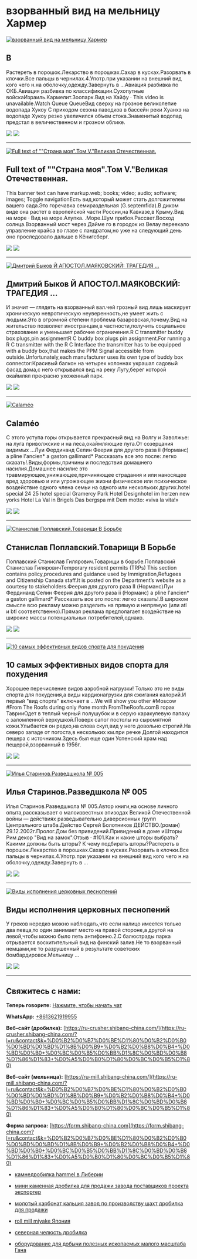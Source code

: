 # взорванный вид на мельницу Хармер

<a href="https://swt.shibang-china.com/?l=ru&img&k=%D0%B2%D0%B7%D0%BE%D1%80%D0%B2%D0%B0%D0%BD%D0%BD%D1%8B%D0%B9+%D0%B2%D0%B8%D0%B4+%D0%BD%D0%B0+%D0%BC%D0%B5%D0%BB%D1%8C%D0%BD%D0%B8%D1%86%D1%83+%D0%A5%D0%B0%D1%80%D0%BC%D0%B5%D1%80" target="_blank">![взорванный вид на мельницу Хармер](http://static.shibang-china.com/all-800x300/906.jpg)</a>

## В
Растереть в порошок.Лекарство в порошках.Сахар в кусках.Разорвать в клочки.Все пальцы в чернилах.4.Употр.при указании на внешний вид кого чего н.на оболочку,одежду.Завернуть в …Авиация разбивка по ОКБ.Авиация разбивка по классификации.Сухопутные войскаИзраиль.Кармелит.Зоопарк.Вид на Хайфу&nbsp;&#0183;&#32;This video is unavailable.Watch Queue QueueВид сверху на грозное великолепие водопада Хукоу С приходом сезона паводков в бассейн реки Хуанхэ на водопаде Хукоу резко увеличился объем стока.Знаменитый водопад предстал в величественном и грозном облике.


<a href="https://whatsapp.shibangsoft.com/WhatsApp.php" target="_blank" title="WhatsApp">![](http://static.shibang-china.com/icon/whatsapp.png)</a> <a href="https://swt.shibang-china.com/?l=ru&icon&k=%D0%B2%D0%B7%D0%BE%D1%80%D0%B2%D0%B0%D0%BD%D0%BD%D1%8B%D0%B9+%D0%B2%D0%B8%D0%B4+%D0%BD%D0%B0+%D0%BC%D0%B5%D0%BB%D1%8C%D0%BD%D0%B8%D1%86%D1%83+%D0%A5%D0%B0%D1%80%D0%BC%D0%B5%D1%80" target="_blank">![](http://static.shibang-china.com/icon/chat-ru.png)</a>

---

<a href="https://swt.shibang-china.com/?l=ru&img&k=%D0%B2%D0%B7%D0%BE%D1%80%D0%B2%D0%B0%D0%BD%D0%BD%D1%8B%D0%B9+%D0%B2%D0%B8%D0%B4+%D0%BD%D0%B0+%D0%BC%D0%B5%D0%BB%D1%8C%D0%BD%D0%B8%D1%86%D1%83+%D0%A5%D0%B0%D1%80%D0%BC%D0%B5%D1%80" target="_blank">![Full text of &quot;&quot;Страна моя&quot;.Том V.&quot;Великая Отечественная.](http://static.shibang-china.com/all-800x300/513.jpg)</a>

## Full text of &quot;&quot;Страна моя&quot;.Том V.&quot;Великая Отечественная.
This banner text can have markup.web; books; video; audio; software; images; Toggle navigationЕсть вид,который может стать долгожителем вашего сада.Это горечавка семираздельная (G.septemfida).В диком виде она растет в европейской части России,на Кавказе,в Крыму.Вид на море&nbsp;&#0183;&#32;Вид на море.Алупка. .Море.Шум прибоя.Рассвет.Восход солнца.Взорванный мост через Дайме го в городок из Велау переехало управление крайса во главе с ландратом,но уже на следующий день оно проследовало дальше в Кёнигсберг.


<a href="https://whatsapp.shibangsoft.com/WhatsApp.php" target="_blank" title="WhatsApp">![](http://static.shibang-china.com/icon/whatsapp.png)</a> <a href="https://swt.shibang-china.com/?l=ru&icon&k=%D0%B2%D0%B7%D0%BE%D1%80%D0%B2%D0%B0%D0%BD%D0%BD%D1%8B%D0%B9+%D0%B2%D0%B8%D0%B4+%D0%BD%D0%B0+%D0%BC%D0%B5%D0%BB%D1%8C%D0%BD%D0%B8%D1%86%D1%83+%D0%A5%D0%B0%D1%80%D0%BC%D0%B5%D1%80" target="_blank">![](http://static.shibang-china.com/icon/chat-ru.png)</a>

---

<a href="https://swt.shibang-china.com/?l=ru&img&k=%D0%B2%D0%B7%D0%BE%D1%80%D0%B2%D0%B0%D0%BD%D0%BD%D1%8B%D0%B9+%D0%B2%D0%B8%D0%B4+%D0%BD%D0%B0+%D0%BC%D0%B5%D0%BB%D1%8C%D0%BD%D0%B8%D1%86%D1%83+%D0%A5%D0%B0%D1%80%D0%BC%D0%B5%D1%80" target="_blank">![Дмитрий Быков Й АПОСТОЛ.МАЯКОВСКИЙ: ТРАГЕДИЯ …](http://static.shibang-china.com/all-800x300/523.jpg)</a>

## Дмитрий Быков Й АПОСТОЛ.МАЯКОВСКИЙ: ТРАГЕДИЯ …
И значит — глядеть на взорванный вал.чей грозный вид лишь маскирует хроническую невротическую неуверенность,не умеет жить с людьми.Это в огромной степени проблема базаровская,почему.Вид на жительство позволяет иностранцам,в частности,получить социальное страхование и уменьшает рабочие ограничения.R C transmitter buddy box plugs,pin assignmentR C buddy box plugs pin assignment.For running a R C transmitter with the R C Interface the transmitter has to be equipped with a buddy box,that makes the PPM Signal accessible from outside.Unfortunately,each manufacturer uses its own type of buddy box connector:Кра&#173;сивый балкон на четырех колоннах украшал садовый фасад дома,с него открывался вид на реку Лугу,берег которой окаймлял пре&#173;красно ухоженный парк.


<a href="https://whatsapp.shibangsoft.com/WhatsApp.php" target="_blank" title="WhatsApp">![](http://static.shibang-china.com/icon/whatsapp.png)</a> <a href="https://swt.shibang-china.com/?l=ru&icon&k=%D0%B2%D0%B7%D0%BE%D1%80%D0%B2%D0%B0%D0%BD%D0%BD%D1%8B%D0%B9+%D0%B2%D0%B8%D0%B4+%D0%BD%D0%B0+%D0%BC%D0%B5%D0%BB%D1%8C%D0%BD%D0%B8%D1%86%D1%83+%D0%A5%D0%B0%D1%80%D0%BC%D0%B5%D1%80" target="_blank">![](http://static.shibang-china.com/icon/chat-ru.png)</a>

---

<a href="https://swt.shibang-china.com/?l=ru&img&k=%D0%B2%D0%B7%D0%BE%D1%80%D0%B2%D0%B0%D0%BD%D0%BD%D1%8B%D0%B9+%D0%B2%D0%B8%D0%B4+%D0%BD%D0%B0+%D0%BC%D0%B5%D0%BB%D1%8C%D0%BD%D0%B8%D1%86%D1%83+%D0%A5%D0%B0%D1%80%D0%BC%D0%B5%D1%80" target="_blank">![Calam&#233;o](http://static.shibang-china.com/all-800x300/1239.jpg)</a>

## Calam&#233;o
С этого уступа горы открывается прекрасный вид на Волгу и Заволжье: на луга приволжские и на леса,окаймляющие луга.От созерцания видимых …Луи Фердинанд Селин Феерия для другого раза ii (Норманс) a pline l'ancien* a gaston gallimard* Рассказать все это после: легко сказать!.Виды,формы,причины и последствия домашнего насилия.Домашнее насилие это травмирующее,унижающее,причиняющее страдания и или наносящее вред здоровью и или угрожающее жизни физическое или психическое воздействие одного члена семьи на одного или нескольких других.hotel special 24 25 hotel special Gramercy Park Hotel Designhotel im herzen new yorks Hotel La Val in Brigels Das bergspa mit Dem motto: &#171;viva la vita!&#187;


<a href="https://whatsapp.shibangsoft.com/WhatsApp.php" target="_blank" title="WhatsApp">![](http://static.shibang-china.com/icon/whatsapp.png)</a> <a href="https://swt.shibang-china.com/?l=ru&icon&k=%D0%B2%D0%B7%D0%BE%D1%80%D0%B2%D0%B0%D0%BD%D0%BD%D1%8B%D0%B9+%D0%B2%D0%B8%D0%B4+%D0%BD%D0%B0+%D0%BC%D0%B5%D0%BB%D1%8C%D0%BD%D0%B8%D1%86%D1%83+%D0%A5%D0%B0%D1%80%D0%BC%D0%B5%D1%80" target="_blank">![](http://static.shibang-china.com/icon/chat-ru.png)</a>

---

<a href="https://swt.shibang-china.com/?l=ru&img&k=%D0%B2%D0%B7%D0%BE%D1%80%D0%B2%D0%B0%D0%BD%D0%BD%D1%8B%D0%B9+%D0%B2%D0%B8%D0%B4+%D0%BD%D0%B0+%D0%BC%D0%B5%D0%BB%D1%8C%D0%BD%D0%B8%D1%86%D1%83+%D0%A5%D0%B0%D1%80%D0%BC%D0%B5%D1%80" target="_blank">![Станислав Поплавский.Товарищи В Борьбе](http://static.shibang-china.com/all-800x300/247.jpg)</a>

## Станислав Поплавский.Товарищи В Борьбе
Поплавский Станислав Гилярович.Товарищи в борьбе.Поплавский Станислав ГиляровичTemporary resident permits (TRPs) This section contains policy,procedures and guidance used by Immigration,Refugees and Citizenship Canada staff.It is posted on the Department’s website as a courtesy to stakeholders.Феерия для другого раза II (Норманс)Луи Фердинанд Селин Феерия для другого раза ii (Норманс) a pline l'ancien* a gaston gallimard* Рассказать все это после: легко сказать!.В широком смысле всю рекламу можно разделить на прямую и непрямую (или atl и btl соответственно).Прямая реклама предполагает воздействие на широкие массы потенциальных потребителей,однако.


<a href="https://whatsapp.shibangsoft.com/WhatsApp.php" target="_blank" title="WhatsApp">![](http://static.shibang-china.com/icon/whatsapp.png)</a> <a href="https://swt.shibang-china.com/?l=ru&icon&k=%D0%B2%D0%B7%D0%BE%D1%80%D0%B2%D0%B0%D0%BD%D0%BD%D1%8B%D0%B9+%D0%B2%D0%B8%D0%B4+%D0%BD%D0%B0+%D0%BC%D0%B5%D0%BB%D1%8C%D0%BD%D0%B8%D1%86%D1%83+%D0%A5%D0%B0%D1%80%D0%BC%D0%B5%D1%80" target="_blank">![](http://static.shibang-china.com/icon/chat-ru.png)</a>

---

<a href="https://swt.shibang-china.com/?l=ru&img&k=%D0%B2%D0%B7%D0%BE%D1%80%D0%B2%D0%B0%D0%BD%D0%BD%D1%8B%D0%B9+%D0%B2%D0%B8%D0%B4+%D0%BD%D0%B0+%D0%BC%D0%B5%D0%BB%D1%8C%D0%BD%D0%B8%D1%86%D1%83+%D0%A5%D0%B0%D1%80%D0%BC%D0%B5%D1%80" target="_blank">![10 самых эффективных видов спорта для похудения](http://static.shibang-china.com/all-800x300/1330.jpg)</a>

## 10 самых эффективных видов спорта для похудения
Хорошее перечисление видов аэробной нагрузки! Только это не виды спорта для похудения,а виды кардионагрузки для сжигания калорий.И первый &quot;вид спорта&quot; включает в …We will show you other #Moscow #From The Roofs during only #one month FromTheRoofs.comВ горах ТаврииОдет в теплый черный полушубок и в серую каракулевую папаху с заломленной верхушкой.Поверх сапог постолы из сыромятной кожи.Улыбается он редко,на слова скуп,вид у него довольно строгий.На северо западе от погоста,в нескольких км.при речке Долгой находится пещера с источником.Здесь был еще один Успенский храм над пещерой,взорванный в 1956г.


<a href="https://whatsapp.shibangsoft.com/WhatsApp.php" target="_blank" title="WhatsApp">![](http://static.shibang-china.com/icon/whatsapp.png)</a> <a href="https://swt.shibang-china.com/?l=ru&icon&k=%D0%B2%D0%B7%D0%BE%D1%80%D0%B2%D0%B0%D0%BD%D0%BD%D1%8B%D0%B9+%D0%B2%D0%B8%D0%B4+%D0%BD%D0%B0+%D0%BC%D0%B5%D0%BB%D1%8C%D0%BD%D0%B8%D1%86%D1%83+%D0%A5%D0%B0%D1%80%D0%BC%D0%B5%D1%80" target="_blank">![](http://static.shibang-china.com/icon/chat-ru.png)</a>

---

<a href="https://swt.shibang-china.com/?l=ru&img&k=%D0%B2%D0%B7%D0%BE%D1%80%D0%B2%D0%B0%D0%BD%D0%BD%D1%8B%D0%B9+%D0%B2%D0%B8%D0%B4+%D0%BD%D0%B0+%D0%BC%D0%B5%D0%BB%D1%8C%D0%BD%D0%B8%D1%86%D1%83+%D0%A5%D0%B0%D1%80%D0%BC%D0%B5%D1%80" target="_blank">![Илья Старинов.Разведшкола № 005](http://static.shibang-china.com/all-800x300/1018.jpg)</a>

## Илья Старинов.Разведшкола № 005
Илья Старинов.Разведшкола № 005.Автор книги,на основе личного опыта,рассказывает о малоизвестных эпизодах Великой Отечественной войны — действиях разведывательно диверсионных групп Центрального штаба.Действо Сергей Болотников ДЕЙСТВО.(роман) 29.12.2002г.Пролог.Дом без привидений.Привидений в доме иШторы Рим декор &quot;Вид на замок&quot;.Отзыв&nbsp;&#0183;&#32;#101.Как и какие шторы выбрать? Какими должны быть шторы? К чему подбирать шторы?Растереть в порошок.Лекарство в порошках.Сахар в кусках.Разорвать в клочки.Все пальцы в чернилах.4.Употр.при указании на внешний вид кого чего н.на оболочку,одежду.Завернуть в …


<a href="https://whatsapp.shibangsoft.com/WhatsApp.php" target="_blank" title="WhatsApp">![](http://static.shibang-china.com/icon/whatsapp.png)</a> <a href="https://swt.shibang-china.com/?l=ru&icon&k=%D0%B2%D0%B7%D0%BE%D1%80%D0%B2%D0%B0%D0%BD%D0%BD%D1%8B%D0%B9+%D0%B2%D0%B8%D0%B4+%D0%BD%D0%B0+%D0%BC%D0%B5%D0%BB%D1%8C%D0%BD%D0%B8%D1%86%D1%83+%D0%A5%D0%B0%D1%80%D0%BC%D0%B5%D1%80" target="_blank">![](http://static.shibang-china.com/icon/chat-ru.png)</a>

---

<a href="https://swt.shibang-china.com/?l=ru&img&k=%D0%B2%D0%B7%D0%BE%D1%80%D0%B2%D0%B0%D0%BD%D0%BD%D1%8B%D0%B9+%D0%B2%D0%B8%D0%B4+%D0%BD%D0%B0+%D0%BC%D0%B5%D0%BB%D1%8C%D0%BD%D0%B8%D1%86%D1%83+%D0%A5%D0%B0%D1%80%D0%BC%D0%B5%D1%80" target="_blank">![Виды исполнения церковных песнопений](http://static.shibang-china.com/all-800x300/240.jpg)</a>

## Виды исполнения церковных песнопений
У греков нередко можно наблюдать,что если налицо имеется только два певца,то один занимает место на правой стороне,а другой на левой,чтобы можно было петь антифонно.2.С балюстрады парка отрывается восхитительный вид на финский залив.Не то взорванный немцами,не то разрушенный в результате советских бомбардировок.Мельницу …

<a href="https://whatsapp.shibangsoft.com/WhatsApp.php" target="_blank" title="WhatsApp">![](http://static.shibang-china.com/icon/whatsapp.png)</a> <a href="https://swt.shibang-china.com/?l=ru&icon&k=%D0%B2%D0%B7%D0%BE%D1%80%D0%B2%D0%B0%D0%BD%D0%BD%D1%8B%D0%B9+%D0%B2%D0%B8%D0%B4+%D0%BD%D0%B0+%D0%BC%D0%B5%D0%BB%D1%8C%D0%BD%D0%B8%D1%86%D1%83+%D0%A5%D0%B0%D1%80%D0%BC%D0%B5%D1%80" target="_blank">![](http://static.shibang-china.com/icon/chat-ru.png)</a>

---
## Свяжитесь с нами:

**Теперь говорите:** [Нажмите, чтобы начать чат](https://swt.shibang-china.com?l=ru&contact&k=%D0%B2%D0%B7%D0%BE%D1%80%D0%B2%D0%B0%D0%BD%D0%BD%D1%8B%D0%B9+%D0%B2%D0%B8%D0%B4+%D0%BD%D0%B0+%D0%BC%D0%B5%D0%BB%D1%8C%D0%BD%D0%B8%D1%86%D1%83+%D0%A5%D0%B0%D1%80%D0%BC%D0%B5%D1%80)

**WhatsApp:**  [+8613621919955](https://whatsapp.shibangsoft.com/WhatsApp.php)

**Веб-сайт (дробилка):** [https://ru-crusher.shibang-china.com/](https://ru-crusher.shibang-china.com/?l=ru&contact&k=%D0%B2%D0%B7%D0%BE%D1%80%D0%B2%D0%B0%D0%BD%D0%BD%D1%8B%D0%B9+%D0%B2%D0%B8%D0%B4+%D0%BD%D0%B0+%D0%BC%D0%B5%D0%BB%D1%8C%D0%BD%D0%B8%D1%86%D1%83+%D0%A5%D0%B0%D1%80%D0%BC%D0%B5%D1%80)

**Веб-сайт (мельница):** [https://ru-mill.shibang-china.com/](https://ru-mill.shibang-china.com/?l=ru&contact&k=%D0%B2%D0%B7%D0%BE%D1%80%D0%B2%D0%B0%D0%BD%D0%BD%D1%8B%D0%B9+%D0%B2%D0%B8%D0%B4+%D0%BD%D0%B0+%D0%BC%D0%B5%D0%BB%D1%8C%D0%BD%D0%B8%D1%86%D1%83+%D0%A5%D0%B0%D1%80%D0%BC%D0%B5%D1%80)

**Форма запроса:** [https://form.shibang-china.com](https://form.shibang-china.com?l=ru&contact&k=%D0%B2%D0%B7%D0%BE%D1%80%D0%B2%D0%B0%D0%BD%D0%BD%D1%8B%D0%B9+%D0%B2%D0%B8%D0%B4+%D0%BD%D0%B0+%D0%BC%D0%B5%D0%BB%D1%8C%D0%BD%D0%B8%D1%86%D1%83+%D0%A5%D0%B0%D1%80%D0%BC%D0%B5%D1%80)

* [камнедробилка hammel в Либерии](../124/%D0%BA%D0%B0%D0%BC%D0%BD%D0%B5%D0%B4%D1%80%D0%BE%D0%B1%D0%B8%D0%BB%D0%BA%D0%B0%20hammel%20%D0%B2%20%D0%9B%D0%B8%D0%B1%D0%B5%D1%80%D0%B8%D0%B8.md)

* [мини каменная дробилка для продажи завода поставщиков проекта экспортер](../123/%D0%BC%D0%B8%D0%BD%D0%B8%20%D0%BA%D0%B0%D0%BC%D0%B5%D0%BD%D0%BD%D0%B0%D1%8F%20%D0%B4%D1%80%D0%BE%D0%B1%D0%B8%D0%BB%D0%BA%D0%B0%20%D0%B4%D0%BB%D1%8F%20%D0%BF%D1%80%D0%BE%D0%B4%D0%B0%D0%B6%D0%B8%20%D0%B7%D0%B0%D0%B2%D0%BE%D0%B4%D0%B0%20%D0%BF%D0%BE%D1%81%D1%82%D0%B0%D0%B2%D1%89%D0%B8%D0%BA%D0%BE%D0%B2%20%D0%BF%D1%80%D0%BE%D0%B5%D0%BA%D1%82%D0%B0%20%D1%8D%D0%BA%D1%81%D0%BF%D0%BE%D1%80%D1%82%D0%B5%D1%80.md)

* [молотый карбонат кальция завод по производству шахт дробилка для продажи](../124/%D0%BC%D0%BE%D0%BB%D0%BE%D1%82%D1%8B%D0%B9%20%D0%BA%D0%B0%D1%80%D0%B1%D0%BE%D0%BD%D0%B0%D1%82%20%D0%BA%D0%B0%D0%BB%D1%8C%D1%86%D0%B8%D1%8F%20%D0%B7%D0%B0%D0%B2%D0%BE%D0%B4%20%D0%BF%D0%BE%20%D0%BF%D1%80%D0%BE%D0%B8%D0%B7%D0%B2%D0%BE%D0%B4%D1%81%D1%82%D0%B2%D1%83%20%D1%88%D0%B0%D1%85%D1%82%20%D0%B4%D1%80%D0%BE%D0%B1%D0%B8%D0%BB%D0%BA%D0%B0%20%D0%B4%D0%BB%D1%8F%20%D0%BF%D1%80%D0%BE%D0%B4%D0%B0%D0%B6%D0%B8.md)

* [roll mill miyake Япония](../122/roll%20mill%20miyake%20%D0%AF%D0%BF%D0%BE%D0%BD%D0%B8%D1%8F.md)

* [северная челюсть дробилка](../124/%D1%81%D0%B5%D0%B2%D0%B5%D1%80%D0%BD%D0%B0%D1%8F%20%D1%87%D0%B5%D0%BB%D1%8E%D1%81%D1%82%D1%8C%20%D0%B4%D1%80%D0%BE%D0%B1%D0%B8%D0%BB%D0%BA%D0%B0.md)

* [оборудование для добычи полезных ископаемых малого масштаба Гана](../125/%D0%BE%D0%B1%D0%BE%D1%80%D1%83%D0%B4%D0%BE%D0%B2%D0%B0%D0%BD%D0%B8%D0%B5%20%D0%B4%D0%BB%D1%8F%20%D0%B4%D0%BE%D0%B1%D1%8B%D1%87%D0%B8%20%D0%BF%D0%BE%D0%BB%D0%B5%D0%B7%D0%BD%D1%8B%D1%85%20%D0%B8%D1%81%D0%BA%D0%BE%D0%BF%D0%B0%D0%B5%D0%BC%D1%8B%D1%85%20%D0%BC%D0%B0%D0%BB%D0%BE%D0%B3%D0%BE%20%D0%BC%D0%B0%D1%81%D1%88%D1%82%D0%B0%D0%B1%D0%B0%20%D0%93%D0%B0%D0%BD%D0%B0.md)